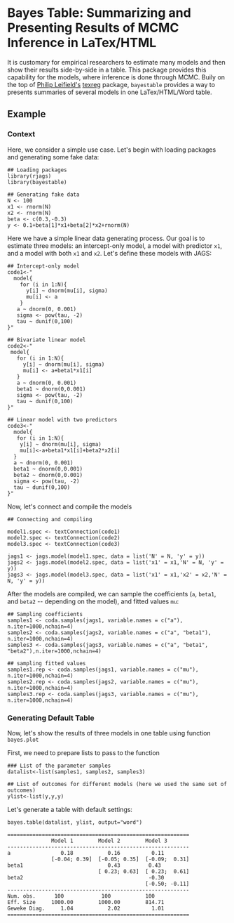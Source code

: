 # Bayes Table: Summarizing and Presenting Results of MCMC Inference in LaTex/HTML
It is customary for empirical researchers to estimate many models and then show their results side-by-side in a table. This package provides this capability for the models, where inference is done through MCMC. Buily on the top of [Philip Leifield's](https://www.philipleifeld.com/) [texreg](https://cran.r-project.org/web/packages/texreg/index.html) package, `bayestable` provides a way to presents summaries of several models in one LaTex/HTML/Word table.

## Example
### Context
Here, we consider a simple use case. Let's begin with loading packages and generating some fake data:
```{r}
## Loading packages
library(rjags)
library(bayestable)

## Generating fake data
N <- 100
x1 <- rnorm(N)
x2 <- rnorm(N)
beta <- c(0.3,-0.3)
y <- 0.1+beta[1]*x1+beta[2]*x2+rnorm(N)

```
Here we have a simple linear data generating process. Our goal is to estimate three models: an intercept-only model, a model with predictor `x1`, and a model with both `x1` and `x2`.
Let's define these models with JAGS:

```{r}
## Intercept-only model 
code1<-"
  model{
    for (i in 1:N){
      y[i] ~ dnorm(mu[i], sigma)
      mu[i] <- a
    }
   a ~ dnorm(0, 0.001)
   sigma <- pow(tau, -2)
   tau ~ dunif(0,100)
}"

## Bivariate linear model
code2<-"
 model{
   for (i in 1:N){
     y[i] ~ dnorm(mu[i], sigma)
     mu[i] <- a+beta1*x1[i]
   }
   a ~ dnorm(0, 0.001)
   beta1 ~ dnorm(0,0.001)
   sigma <- pow(tau, -2)
   tau ~ dunif(0,100)
}"

## Linear model with two predictors
code3<-"
  model{
   for (i in 1:N){
    y[i] ~ dnorm(mu[i], sigma)
    mu[i]<-a+beta1*x1[i]+beta2*x2[i]
  }
  a ~ dnorm(0, 0.001)
  beta1 ~ dnorm(0,0.001)
  beta2 ~ dnorm(0,0.001)
  sigma <- pow(tau, -2)
  tau ~ dunif(0,100)
}"
```

Now, let's connect and compile the models

```{r}
## Connecting and compiling

model1.spec <- textConnection(code1)
model2.spec <- textConnection(code2)
model3.spec <- textConnection(code3)

jags1 <- jags.model(model1.spec, data = list('N' = N, 'y' = y))
jags2 <- jags.model(model2.spec, data = list('x1' = x1,'N' = N, 'y' = y))
jags3 <- jags.model(model3.spec, data = list('x1' = x1,'x2' = x2,'N' = N, 'y' = y))
```

After the models are compiled, we can sample the coefficients (`a`, `beta1`, and `beta2` -- depending on the model), and fitted values `mu`:

```{r}
## Sampling coefficients
samples1 <- coda.samples(jags1, variable.names = c("a"), n.iter=1000,nchain=4)
samples2 <- coda.samples(jags2, variable.names = c("a", "beta1"), n.iter=1000,nchain=4)
samples3 <- coda.samples(jags3, variable.names = c("a", "beta1", "beta2"),n.iter=1000,nchain=4)

## sampling fitted values
samples1.rep <- coda.samples(jags1, variable.names = c("mu"), n.iter=1000,nchain=4)
samples2.rep <- coda.samples(jags2, variable.names = c("mu"), n.iter=1000,nchain=4)
samples3.rep <- coda.samples(jags3, variable.names = c("mu"), n.iter=1000,nchain=4)
```

### Generating Default Table
Now, let's show the results of three models in one table using function `bayes.plot` 

First, we need to prepare lists to pass to the function
```{r}
### List of the parameter samples
datalist<-list(samples1, samples2, samples3)

## List of outcomes for different models (here we used the same set of outcomes)
ylist<-list(y,y,y)
``` 

Let's generate a table with default settings:
```{r}
bayes.table(datalist, ylist, output="word")
```

```
==========================================================
              Model 1        Model 2        Model 3       
----------------------------------------------------------
a                0.18           0.16          0.11        
              [-0.04; 0.39]  [-0.05; 0.35]  [-0.09;  0.31]
beta1                           0.43         0.43       
                             [ 0.23; 0.63]  [ 0.23;  0.61]
beta2                                        -0.30       
                                            [-0.50; -0.11]
----------------------------------------------------------
Num. obs.      100            100           100           
Eff. Size     1000.00        1000.00        814.71        
Geweke Diag.     1.04           2.02          1.01        
==========================================================
```